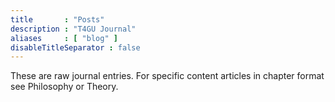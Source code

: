 ```yaml
---
title       : "Posts"
description : "T4GU Journal"
aliases     : [ "blog" ]
disableTitleSeparator : false
---
```


These are raw journal entries. 
For specific content articles in chapter format see Philosophy or Theory.
